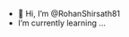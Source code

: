 - 👋 Hi, I’m @RohanShirsath81
-  I’m currently learning ...

<!---
RohanShirsath81/RohanShirsath81 is a ✨ special ✨ repository because its `README.md` (this file) appears on your GitHub profile.
You can click the Preview link to take a look at your changes.
--->
